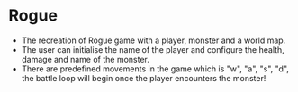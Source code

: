 # Rogue
* The recreation of Rogue game with a player, monster and a world map. 
* The user can initialise the name of the player and configure the health, damage and name of the monster.
* There are predefined movements in the game which is "w", "a", "s", "d", the battle loop will begin once the player encounters the monster!
